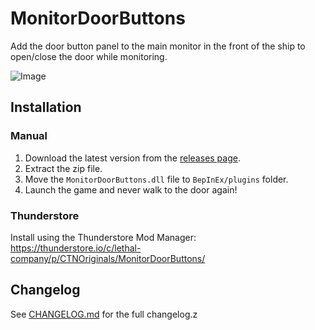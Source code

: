 # MonitorDoorButtons
Add the door button panel to the main monitor in the front of the ship to open/close the door while monitoring.

![Image](https://i.imgur.com/T3k9fjX.png)

## Installation
### Manual
1. Download the latest version from the [releases page](https://github.com/CTN-Originals/LethalCompany-MonitorDoorButtons/releases).
2. Extract the zip file.
3. Move the `MonitorDoorButtons.dll` file to `BepInEx/plugins` folder.
4. Launch the game and never walk to the door again!
### Thunderstore
Install using the Thunderstore Mod Manager: https://thunderstore.io/c/lethal-company/p/CTNOriginals/MonitorDoorButtons/

## Changelog
See [CHANGELOG.md](https://github.com/CTN-Originals/LethalCompany-MonitorDoorButtons/blob/main/CHANGELOG.md) for the full changelog.z